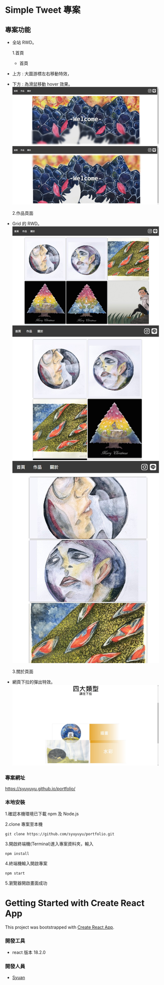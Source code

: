 # Simple Tweet 專案

## 專案功能

- 全站 RWD。

  1.首頁

  - 首頁

- 上方 : 大圖游標左右移動特效，
- 下方 : 為滑鼠移動 hover 效果。
  <img src="https://github.com/syuyuyu/portfolio/blob/main/public/readme-img/messageImage_1675334251032.jpg?raw=true" data-canonical-src="https://github.com/syuyuyu/portfolio/blob/main/public/readme-img/messageImage_1675334251032.jpg?raw=true" width="500"/>
  <img src="https://github.com/syuyuyu/portfolio/blob/main/public/readme-img/messageImage_1675334257360.jpg?raw=true" data-canonical-src="https://github.com/syuyuyu/portfolio/blob/main/public/readme-img/messageImage_1675334257360.jpg?raw=true" width="500"/>

  2.作品頁面

- Grid 的 RWD。
  ![image](https://github.com/syuyuyu/portfolio/blob/main/public/readme-img/messageImage_1675334278987.jpg?raw=true)
  ![image](https://github.com/syuyuyu/portfolio/blob/main/public/readme-img/messageImage_1675334291908.jpg?raw=true)
  ![image](https://github.com/syuyuyu/portfolio/blob/main/public/readme-img/messageImage_1675334298669.jpg?raw=true)

  3.關於頁面

- 網頁下拉的彈出特效。
  ![image](https://github.com/syuyuyu/portfolio/blob/main/public/readme-img/messageImage_1675334317696.jpg?raw=true)

### 專案網址

https://syuyuyu.github.io/portfolio/

### 本地安裝

1.確認本機環境已下載 npm 及 Node.js

2.clone 專案至本機

```
git clone https://github.com/syuyuyu/portfolio.git
```

3.開啟終端機(Terminal)進入專案資料夾，輸入

```
npm install
```

4.終端機輸入開啟專案

```
npm start
```

5.瀏覽器開啟畫面成功

# Getting Started with Create React App

This project was bootstrapped with [Create React App](https://github.com/facebook/create-react-app).

### 開發工具

- react 版本 18.2.0

### 開發人員

- [Syuan](https://github.com/syuyuyu)
